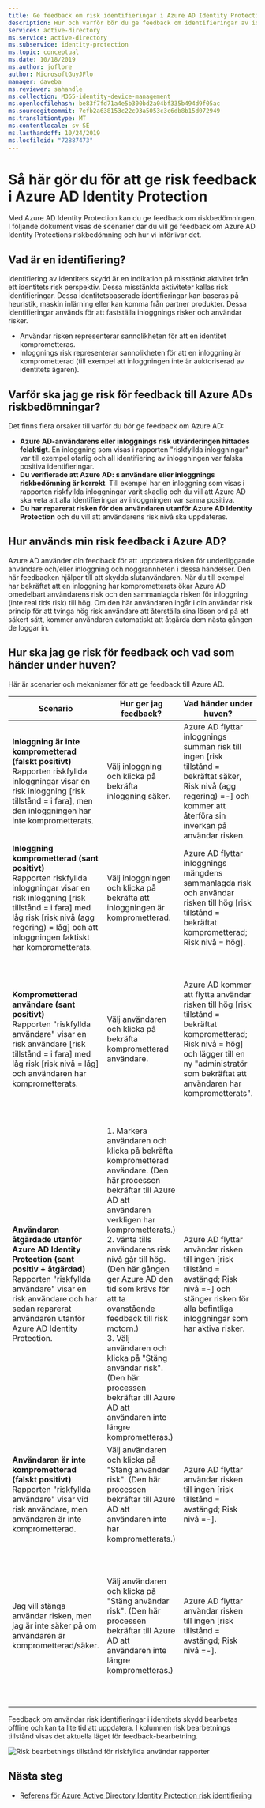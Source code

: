 ```yaml
---
title: Ge feedback om risk identifieringar i Azure AD Identity Protection-Azure Active Directory
description: Hur och varför bör du ge feedback om identifieringar av identitets skydds risker.
services: active-directory
ms.service: active-directory
ms.subservice: identity-protection
ms.topic: conceptual
ms.date: 10/18/2019
ms.author: joflore
author: MicrosoftGuyJFlo
manager: daveba
ms.reviewer: sahandle
ms.collection: M365-identity-device-management
ms.openlocfilehash: be83f7fd71a4e5b300bd2a04bf335b494d9f05ac
ms.sourcegitcommit: 7efb2a638153c22c93a5053c3c6db8b15d072949
ms.translationtype: MT
ms.contentlocale: sv-SE
ms.lasthandoff: 10/24/2019
ms.locfileid: "72887473"
---
```

# <a name="how-to-give-risk-feedback-in-azure-ad-identity-protection"></a>Så här gör du för att ge risk feedback i Azure AD Identity Protection

Med Azure AD Identity Protection kan du ge feedback om riskbedömningen. I följande dokument visas de scenarier där du vill ge feedback om Azure AD Identity Protections riskbedömning och hur vi införlivar det.

## <a name="what-is-a-detection"></a>Vad är en identifiering?

Identifiering av identitets skydd är en indikation på misstänkt aktivitet från ett identitets risk perspektiv. Dessa misstänkta aktiviteter kallas risk identifieringar. Dessa identitetsbaserade identifieringar kan baseras på heuristik, maskin inlärning eller kan komma från partner produkter. Dessa identifieringar används för att fastställa inloggnings risker och användar risker.

* Användar risken representerar sannolikheten för att en identitet komprometteras.
* Inloggnings risk representerar sannolikheten för att en inloggning är komprometterad (till exempel att inloggningen inte är auktoriserad av identitets ägaren).

## <a name="why-should-i-give-risk-feedback-to-azure-ads-risk-assessments"></a>Varför ska jag ge risk för feedback till Azure ADs riskbedömningar? 

Det finns flera orsaker till varför du bör ge feedback om Azure AD:

- **Azure AD-användarens eller inloggnings risk utvärderingen hittades felaktigt**. En inloggning som visas i rapporten "riskfyllda inloggningar" var till exempel ofarlig och all identifiering av inloggningen var falska positiva identifieringar.
- **Du verifierade att Azure AD: s användare eller inloggnings riskbedömning är korrekt**. Till exempel har en inloggning som visas i rapporten riskfyllda inloggningar varit skadlig och du vill att Azure AD ska veta att alla identifieringar av inloggningen var sanna positiva.
- **Du har reparerat risken för den användaren utanför Azure AD Identity Protection** och du vill att användarens risk nivå ska uppdateras.

## <a name="how-does-azure-ad-use-my-risk-feedback"></a>Hur används min risk feedback i Azure AD?

Azure AD använder din feedback för att uppdatera risken för underliggande användare och/eller inloggning och noggrannheten i dessa händelser. Den här feedbacken hjälper till att skydda slutanvändaren. När du till exempel har bekräftat att en inloggning har komprometterats ökar Azure AD omedelbart användarens risk och den sammanlagda risken för inloggning (inte real tids risk) till hög. Om den här användaren ingår i din användar risk princip för att tvinga hög risk användare att återställa sina lösen ord på ett säkert sätt, kommer användaren automatiskt att åtgärda dem nästa gången de loggar in.

## <a name="how-should-i-give-risk-feedback-and-what-happens-under-the-hood"></a>Hur ska jag ge risk för feedback och vad som händer under huven?

Här är scenarier och mekanismer för att ge feedback till Azure AD.

| Scenario | Hur ger jag feedback? | Vad händer under huven? | Anteckningar |
| --- | --- | --- | --- |
| **Inloggning är inte komprometterad (falskt positivt)** <br> Rapporten riskfyllda inloggningar visar en risk inloggning [risk tillstånd = i fara], men den inloggningen har inte komprometterats. | Välj inloggning och klicka på bekräfta inloggning säker. | Azure AD flyttar inloggnings summan risk till ingen [risk tillstånd = bekräftat säker, Risk nivå (agg regering) =-] och kommer att återföra sin inverkan på användar risken. | För närvarande är alternativet "bekräfta inloggning säker" endast tillgängligt i rapporten om riskfyllda inloggningar. |
| **Inloggning komprometterad (sant positivt)** <br> Rapporten riskfyllda inloggningar visar en risk inloggning [risk tillstånd = i fara] med låg risk [risk nivå (agg regering) = låg] och att inloggningen faktiskt har komprometterats. | Välj inloggningen och klicka på bekräfta att inloggningen är komprometterad. | Azure AD flyttar inloggnings mängdens sammanlagda risk och användar risken till hög [risk tillstånd = bekräftat komprometterad; Risk nivå = hög]. | För närvarande finns inte alternativet bekräfta att inloggningen är komprometterat i rapporten om riskfyllda inloggningar. |
| **Komprometterad användare (sant positivt)** <br> Rapporten "riskfyllda användare" visar en risk användare [risk tillstånd = i fara] med låg risk [risk nivå = låg] och användaren har komprometterats. | Välj användaren och klicka på bekräfta komprometterad användare. | Azure AD kommer att flytta användar risken till hög [risk tillstånd = bekräftat komprometterad; Risk nivå = hög] och lägger till en ny "administratör som bekräftat att användaren har komprometterats". | Alternativet bekräfta användare som är komprometterat är för närvarande endast tillgängligt i rapporten riskfyllda användare. <br> Identifierings administratören bekräftade att användaren har komprometterats visas på fliken risk identifieringar som inte är länkade till en inloggning i rapporten riskbaserade användare. |
| **Användaren åtgärdade utanför Azure AD Identity Protection (sant positiv + åtgärdad)** <br> Rapporten "riskfyllda användare" visar en risk användare och har sedan reparerat användaren utanför Azure AD Identity Protection. | 1. Markera användaren och klicka på bekräfta komprometterad användare. (Den här processen bekräftar till Azure AD att användaren verkligen har komprometterats.) <br> 2. vänta tills användarens risk nivå går till hög. (Den här gången ger Azure AD den tid som krävs för att ta ovanstående feedback till risk motorn.) <br> 3. Välj användaren och klicka på "Stäng användar risk". (Den här processen bekräftar till Azure AD att användaren inte längre komprometteras.) |  Azure AD flyttar användar risken till ingen [risk tillstånd = avstängd; Risk nivå =-] och stänger risken för alla befintliga inloggningar som har aktiva risker. | Om du klickar på "ignorera användar risk" stängs all risk för användaren och tidigare inloggningar. Det går inte att utföra den här åtgärden. |
| **Användaren är inte komprometterad (falskt positivt)** <br> Rapporten "riskfyllda användare" visar vid risk användare, men användaren är inte komprometterad. | Välj användaren och klicka på "Stäng användar risk". (Den här processen bekräftar till Azure AD att användaren inte har komprometterats.) | Azure AD flyttar användar risken till ingen [risk tillstånd = avstängd; Risk nivå =-]. | Om du klickar på "ignorera användar risk" stängs all risk för användaren och tidigare inloggningar. Det går inte att utföra den här åtgärden. |
| Jag vill stänga användar risken, men jag är inte säker på om användaren är komprometterad/säker. | Välj användaren och klicka på "Stäng användar risk". (Den här processen bekräftar till Azure AD att användaren inte längre komprometteras.) | Azure AD flyttar användar risken till ingen [risk tillstånd = avstängd; Risk nivå =-]. | Om du klickar på "ignorera användar risk" stängs all risk för användaren och tidigare inloggningar. Det går inte att utföra den här åtgärden. Vi rekommenderar att du reparerar användaren genom att klicka på Återställ lösen ord eller be användaren att återställa eller ändra sina autentiseringsuppgifter på ett säkert sätt. |

Feedback om användar risk identifieringar i identitets skydd bearbetas offline och kan ta lite tid att uppdatera. I kolumnen risk bearbetnings tillstånd visas det aktuella läget för feedback-bearbetning.

![Risk bearbetnings tillstånd för riskfyllda användar rapporter](./media/howto-identity-protection-risk-feedback/risky-users-provide-feedback.png)

## <a name="next-steps"></a>Nästa steg

- [Referens för Azure Active Directory Identity Protection risk identifiering](risk-events-reference.md)
